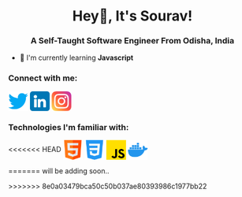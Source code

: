 <h1 align="center">Hey👋️, It's Sourav!</h1>
<h3 align="center">A Self-Taught Software Engineer From Odisha, India</h3>

- 🌱 I'm currently learning **Javascript**

<h3 align="left">Connect with me:</h3>
<p align="left">
<a href="https://twitter.com/souravstwt" target="_blank"><img src="./images-used/twitter.png" width="40px" align="center"></a>
<a href="https://www.linkedin.com/in/sourav-kumar-79715725a/"><img src="./images-used/linkedin.png" width="40px" align="center"></a>
<a href="https://www.instagram.com/the.souravkumar/" style="text-decoration: none;"><img src="./images-used/instagram.png"  width="40px" align="center"></a>
</p>
<p>
<h3>Technologies I'm familiar with:</h3>
<<<<<<< HEAD
<img src="./images-used/html.png" width="40px" align="center">
<img src="./images-used/css-3.png" width="40px" align="center">
<img src="./images-used/js.png" width="40px" align="center">
<img src="./images-used/docker.png" width="40px" align="center">
</p>
=======
will be adding soon..
</p>
>>>>>>> 8e0a03479bca50c50b037ae80393986c1977bb22
